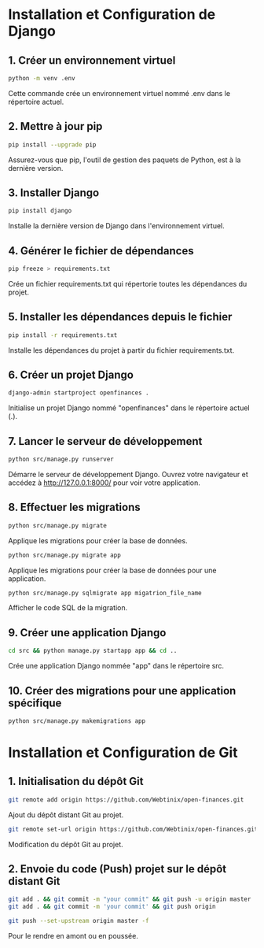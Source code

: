 # Installation et Configuration de Django

## 1. Créer un environnement virtuel

```bash
python -m venv .env
```

Cette commande crée un environnement virtuel nommé .env dans le répertoire actuel.  

## 2. Mettre à jour pip

```bash
pip install --upgrade pip
```

Assurez-vous que pip, l'outil de gestion des paquets de Python, est à la dernière version.

## 3. Installer Django

```bash
pip install django
```

Installe la dernière version de Django dans l'environnement virtuel.

## 4. Générer le fichier de dépendances

```bash
pip freeze > requirements.txt
```

Crée un fichier requirements.txt qui répertorie toutes les dépendances du projet.

## 5. Installer les dépendances depuis le fichier

```bash
pip install -r requirements.txt
```

Installe les dépendances du projet à partir du fichier requirements.txt.

## 6. Créer un projet Django

```bash
django-admin startproject openfinances .
```

Initialise un projet Django nommé "openfinances" dans le répertoire actuel (.).

## 7. Lancer le serveur de développement

```bash
python src/manage.py runserver
```

Démarre le serveur de développement Django. Ouvrez votre navigateur et accédez à http://127.0.0.1:8000/ pour voir votre application.

## 8. Effectuer les migrations

```bash
python src/manage.py migrate
```

Applique les migrations pour créer la base de données.

```bash
python src/manage.py migrate app
``` 

Applique les migrations pour créer la base de données pour une application.

```bash
python src/manage.py sqlmigrate app migatrion_file_name
``` 

Afficher le code SQL de la migration.

## 9. Créer une application Django

```bash
cd src && python manage.py startapp app && cd ..
```

Crée une application Django nommée "app" dans le répertoire src.

## 10. Créer des migrations pour une application spécifique

```bash
python src/manage.py makemigrations app
```

# Installation et Configuration de Git

## 1. Initialisation du dépôt Git

```bash
git remote add origin https://github.com/Webtinix/open-finances.git
```

Ajout du dépôt distant Git au projet.

```bash
git remote set-url origin https://github.com/Webtinix/open-finances.git
```

Modification du dépôt Git au projet.

## 2. Envoie du code (Push) projet sur le dépôt distant Git

```bash
git add . && git commit -m "your commit" && git push -u origin master
git add . && git commit -m 'your commit' && git push origin
```

```bash
git push --set-upstream origin master -f
```

Pour le rendre en amont ou en poussée.

